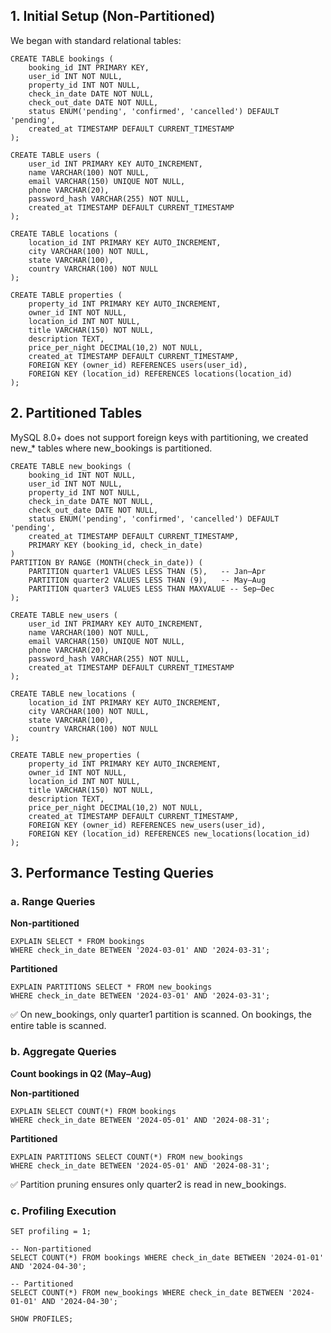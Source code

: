 ## 1. Initial Setup (Non-Partitioned)

We began with standard relational tables:

```
CREATE TABLE bookings (
    booking_id INT PRIMARY KEY,
    user_id INT NOT NULL,
    property_id INT NOT NULL,
    check_in_date DATE NOT NULL,
    check_out_date DATE NOT NULL,
    status ENUM('pending', 'confirmed', 'cancelled') DEFAULT 'pending',
    created_at TIMESTAMP DEFAULT CURRENT_TIMESTAMP
);

CREATE TABLE users (
    user_id INT PRIMARY KEY AUTO_INCREMENT,
    name VARCHAR(100) NOT NULL,
    email VARCHAR(150) UNIQUE NOT NULL,
    phone VARCHAR(20),
    password_hash VARCHAR(255) NOT NULL,
    created_at TIMESTAMP DEFAULT CURRENT_TIMESTAMP
);

CREATE TABLE locations (
    location_id INT PRIMARY KEY AUTO_INCREMENT,
    city VARCHAR(100) NOT NULL,
    state VARCHAR(100),
    country VARCHAR(100) NOT NULL
);

CREATE TABLE properties (
    property_id INT PRIMARY KEY AUTO_INCREMENT,
    owner_id INT NOT NULL,
    location_id INT NOT NULL,
    title VARCHAR(150) NOT NULL,
    description TEXT,
    price_per_night DECIMAL(10,2) NOT NULL,
    created_at TIMESTAMP DEFAULT CURRENT_TIMESTAMP,
    FOREIGN KEY (owner_id) REFERENCES users(user_id),
    FOREIGN KEY (location_id) REFERENCES locations(location_id)
);
```

## 2. Partitioned Tables

MySQL 8.0+ does not support foreign keys with partitioning, we created new_* tables where new_bookings is partitioned.

```
CREATE TABLE new_bookings (
    booking_id INT NOT NULL,
    user_id INT NOT NULL,
    property_id INT NOT NULL,
    check_in_date DATE NOT NULL,
    check_out_date DATE NOT NULL,
    status ENUM('pending', 'confirmed', 'cancelled') DEFAULT 'pending',
    created_at TIMESTAMP DEFAULT CURRENT_TIMESTAMP,
    PRIMARY KEY (booking_id, check_in_date)
)
PARTITION BY RANGE (MONTH(check_in_date)) (
    PARTITION quarter1 VALUES LESS THAN (5),   -- Jan–Apr
    PARTITION quarter2 VALUES LESS THAN (9),   -- May–Aug
    PARTITION quarter3 VALUES LESS THAN MAXVALUE -- Sep–Dec
);

CREATE TABLE new_users (
    user_id INT PRIMARY KEY AUTO_INCREMENT,
    name VARCHAR(100) NOT NULL,
    email VARCHAR(150) UNIQUE NOT NULL,
    phone VARCHAR(20),
    password_hash VARCHAR(255) NOT NULL,
    created_at TIMESTAMP DEFAULT CURRENT_TIMESTAMP
);

CREATE TABLE new_locations (
    location_id INT PRIMARY KEY AUTO_INCREMENT,
    city VARCHAR(100) NOT NULL,
    state VARCHAR(100),
    country VARCHAR(100) NOT NULL
);

CREATE TABLE new_properties (
    property_id INT PRIMARY KEY AUTO_INCREMENT,
    owner_id INT NOT NULL,
    location_id INT NOT NULL,
    title VARCHAR(150) NOT NULL,
    description TEXT,
    price_per_night DECIMAL(10,2) NOT NULL,
    created_at TIMESTAMP DEFAULT CURRENT_TIMESTAMP,
    FOREIGN KEY (owner_id) REFERENCES new_users(user_id),
    FOREIGN KEY (location_id) REFERENCES new_locations(location_id)
);

```

## 3. Performance Testing Queries
### a. Range Queries
__Non-partitioned__
```
EXPLAIN SELECT * FROM bookings 
WHERE check_in_date BETWEEN '2024-03-01' AND '2024-03-31';
```
__Partitioned__

```
EXPLAIN PARTITIONS SELECT * FROM new_bookings 
WHERE check_in_date BETWEEN '2024-03-01' AND '2024-03-31';
```

✅ On new_bookings, only quarter1 partition is scanned.
On bookings, the entire table is scanned.

### b. Aggregate Queries
__Count bookings in Q2 (May–Aug)__

__Non-partitioned__
```
EXPLAIN SELECT COUNT(*) FROM bookings
WHERE check_in_date BETWEEN '2024-05-01' AND '2024-08-31';
```

__Partitioned__
```
EXPLAIN PARTITIONS SELECT COUNT(*) FROM new_bookings
WHERE check_in_date BETWEEN '2024-05-01' AND '2024-08-31';
```

✅ Partition pruning ensures only quarter2 is read in new_bookings.

### c. Profiling Execution

```
SET profiling = 1;

-- Non-partitioned
SELECT COUNT(*) FROM bookings WHERE check_in_date BETWEEN '2024-01-01' AND '2024-04-30';

-- Partitioned
SELECT COUNT(*) FROM new_bookings WHERE check_in_date BETWEEN '2024-01-01' AND '2024-04-30';

SHOW PROFILES;

```
